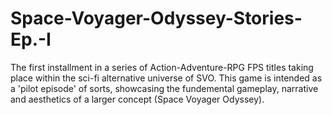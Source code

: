 # Space-Voyager-Odyssey-Stories-Ep.-I
The first installment in a series of Action-Adventure-RPG FPS titles taking place within the sci-fi alternative universe of SVO. This game is intended as a 'pilot episode' of sorts, showcasing the fundemental gameplay, narrative and aesthetics of a larger concept (Space Voyager Odyssey).
